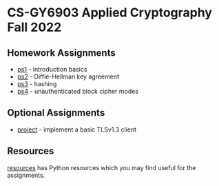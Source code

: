 # CS-GY6903 Applied Cryptography Fall 2022

## Homework Assignments

- [ps1](./ps1/) - introduction basics
- [ps2](./ps2/) - Diffie-Hellman key agreement
- [ps3](./ps3/) - hashing
- [ps4](./ps4/) - unauthenticated block cipher modes

## Optional Assignments

- [project](./project/) - implement a basic TLSv1.3 client

## Resources

[resources](https://github.com/cs-gy6903/resources) has Python resources which
you may find useful for the assignments.
